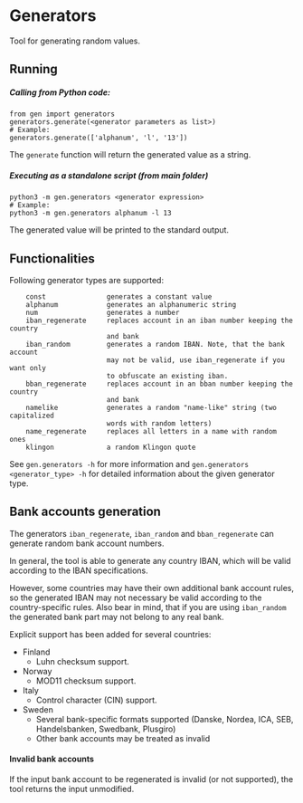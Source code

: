 # Generators

Tool for generating random values.

## Running

##### Calling from Python code:
```
from gen import generators
generators.generate(<generator parameters as list>)
# Example:
generators.generate(['alphanum', 'l', '13'])
```
The `generate` function will return the generated value as a string.

##### Executing as  a standalone script (from main folder)

```
python3 -m gen.generators <generator expression>
# Example:
python3 -m gen.generators alphanum -l 13
```
The generated value will be printed to the standard output.

## Functionalities

Following generator types are supported:
```
    const               generates a constant value
    alphanum            generates an alphanumeric string
    num                 generates a number
    iban_regenerate     replaces account in an iban number keeping the country
                        and bank
    iban_random         generates a random IBAN. Note, that the bank account
                        may not be valid, use iban_regenerate if you want only
                        to obfuscate an existing iban.
    bban_regenerate     replaces account in an bban number keeping the country
                        and bank
    namelike            generates a random "name-like" string (two capitalized
                        words with random letters)
    name_regenerate     replaces all letters in a name with random ones
    klingon             a random Klingon quote
```
See `gen.generators -h` for more information and `gen.generators <generator_type> -h` for detailed information about the given generator type.


## Bank accounts generation

The generators `iban_regenerate`, `iban_random` and `bban_regenerate` can generate random bank account numbers.

In general, the tool is able to generate any country IBAN, which will be valid according to the IBAN specifications.

However, some countries may have their own additional bank account rules, so the generated IBAN may not necessary be valid according to the country-specific rules.
Also bear in mind, that if you are using `iban_random` the generated bank part may not belong to any real bank.

Explicit support has been added for several countries:
* Finland
  * Luhn checksum support.
* Norway
  * MOD11 checksum support.
* Italy
  * Control character (CIN) support.
* Sweden
  * Several bank-specific formats supported (Danske, Nordea, ICA, SEB, Handelsbanken, Swedbank, Plusgiro)
  * Other bank accounts may be treated as invalid
  
#### Invalid bank accounts
If the input bank account to be regenerated is invalid (or not supported), the tool returns the input unmodified.